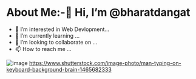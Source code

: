 # About Me:-👋 Hi, I’m @bharatdangat
- 👀 I’m interested in Web Devlopment...
- 🌱 I’m currently learning ...
- 💞️ I’m looking to collaborate on ...
- 📫 How to reach me ...

<!---

--->
![image](https://github.com/bharatdangat/bharatdangat/assets/139533258/dbd48051-3a37-4406-8701-6515f601757e)
https://www.shutterstock.com/image-photo/man-typing-on-keyboard-background-brain-1465682333
